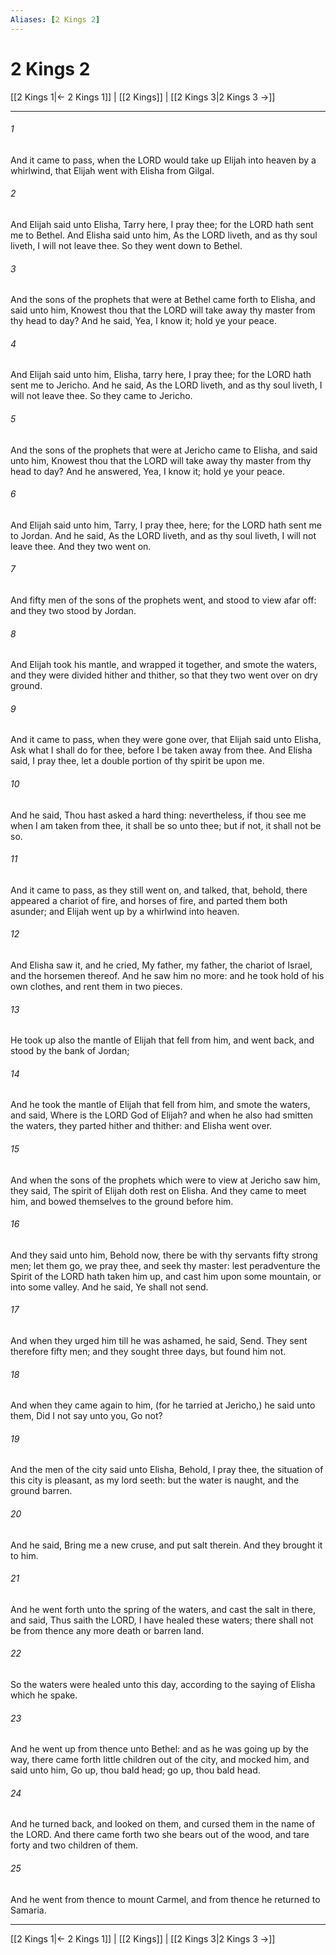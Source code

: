 ```yaml
---
Aliases: [2 Kings 2]
---
```

# 2 Kings 2

[[2 Kings 1|← 2 Kings 1]] | [[2 Kings]] | [[2 Kings 3|2 Kings 3 →]]
***



###### 1 
And it came to pass, when the LORD would take up Elijah into heaven by a whirlwind, that Elijah went with Elisha from Gilgal. 

###### 2 
And Elijah said unto Elisha, Tarry here, I pray thee; for the LORD hath sent me to Bethel. And Elisha said unto him, As the LORD liveth, and as thy soul liveth, I will not leave thee. So they went down to Bethel. 

###### 3 
And the sons of the prophets that were at Bethel came forth to Elisha, and said unto him, Knowest thou that the LORD will take away thy master from thy head to day? And he said, Yea, I know it; hold ye your peace. 

###### 4 
And Elijah said unto him, Elisha, tarry here, I pray thee; for the LORD hath sent me to Jericho. And he said, As the LORD liveth, and as thy soul liveth, I will not leave thee. So they came to Jericho. 

###### 5 
And the sons of the prophets that were at Jericho came to Elisha, and said unto him, Knowest thou that the LORD will take away thy master from thy head to day? And he answered, Yea, I know it; hold ye your peace. 

###### 6 
And Elijah said unto him, Tarry, I pray thee, here; for the LORD hath sent me to Jordan. And he said, As the LORD liveth, and as thy soul liveth, I will not leave thee. And they two went on. 

###### 7 
And fifty men of the sons of the prophets went, and stood to view afar off: and they two stood by Jordan. 

###### 8 
And Elijah took his mantle, and wrapped it together, and smote the waters, and they were divided hither and thither, so that they two went over on dry ground. 

###### 9 
And it came to pass, when they were gone over, that Elijah said unto Elisha, Ask what I shall do for thee, before I be taken away from thee. And Elisha said, I pray thee, let a double portion of thy spirit be upon me. 

###### 10 
And he said, Thou hast asked a hard thing: nevertheless, if thou see me when I am taken from thee, it shall be so unto thee; but if not, it shall not be so. 

###### 11 
And it came to pass, as they still went on, and talked, that, behold, there appeared a chariot of fire, and horses of fire, and parted them both asunder; and Elijah went up by a whirlwind into heaven. 

###### 12 
And Elisha saw it, and he cried, My father, my father, the chariot of Israel, and the horsemen thereof. And he saw him no more: and he took hold of his own clothes, and rent them in two pieces. 

###### 13 
He took up also the mantle of Elijah that fell from him, and went back, and stood by the bank of Jordan; 

###### 14 
And he took the mantle of Elijah that fell from him, and smote the waters, and said, Where is the LORD God of Elijah? and when he also had smitten the waters, they parted hither and thither: and Elisha went over. 

###### 15 
And when the sons of the prophets which were to view at Jericho saw him, they said, The spirit of Elijah doth rest on Elisha. And they came to meet him, and bowed themselves to the ground before him. 

###### 16 
And they said unto him, Behold now, there be with thy servants fifty strong men; let them go, we pray thee, and seek thy master: lest peradventure the Spirit of the LORD hath taken him up, and cast him upon some mountain, or into some valley. And he said, Ye shall not send. 

###### 17 
And when they urged him till he was ashamed, he said, Send. They sent therefore fifty men; and they sought three days, but found him not. 

###### 18 
And when they came again to him, (for he tarried at Jericho,) he said unto them, Did I not say unto you, Go not? 

###### 19 
And the men of the city said unto Elisha, Behold, I pray thee, the situation of this city is pleasant, as my lord seeth: but the water is naught, and the ground barren. 

###### 20 
And he said, Bring me a new cruse, and put salt therein. And they brought it to him. 

###### 21 
And he went forth unto the spring of the waters, and cast the salt in there, and said, Thus saith the LORD, I have healed these waters; there shall not be from thence any more death or barren land. 

###### 22 
So the waters were healed unto this day, according to the saying of Elisha which he spake. 

###### 23 
And he went up from thence unto Bethel: and as he was going up by the way, there came forth little children out of the city, and mocked him, and said unto him, Go up, thou bald head; go up, thou bald head. 

###### 24 
And he turned back, and looked on them, and cursed them in the name of the LORD. And there came forth two she bears out of the wood, and tare forty and two children of them. 

###### 25 
And he went from thence to mount Carmel, and from thence he returned to Samaria.

***
[[2 Kings 1|← 2 Kings 1]] | [[2 Kings]] | [[2 Kings 3|2 Kings 3 →]]
